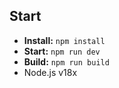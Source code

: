 ## Start
- **Install:** `npm install`
- **Start:** `npm run dev`
- **Build:** `npm run build`
- Node.js v18x
